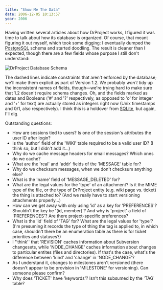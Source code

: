 ```yaml
---
title: "Show Me The Data"
date: 2006-12-05 10:13:57
year: 2006
---
```

Having written several articles about how DrProject works, I figured it was time to talk about how its database is organized.  Of course, that meant figuring it out myself, which took some digging: I eventually dumped the <a href="http://www.postgresql.org">PostgreSQL</a> schema and started doodling.  The result is cleaner than I expected, though there are a few fields whose purpose I still don't understand:

<img border="0" id="image742" alt="DrProject Database Schema" src="{{'/files/2006/12/drp-erd.png' | relative_url}}" />

The dashed lines indicate constraints that aren't enforced by the database; we'll make them explicit as part of Version 1.2.  We probably <em>won't</em> tidy up the inconsistent names of fields, though—we're trying hard to make sure that 1.2 doesn't require schema changes.  Oh, and the fields marked as dates and Booleans ('#' and '?' respectively, as opposed to 'o' for integer and '+' for text) are actually stored as integers right now (Unix timestamps and 0/1, also respectively).  I think this is a holdover from <a href="http://www.sqlite.org">SQLite</a>, but again, I'll dig.

Outstanding questions:
<ul>
  <li>How are sessions tied to users?  Is one of the session's attributes the user ID after login?</li>
  <li>Is the 'author' field of the 'WIKI' table required to be a valid user ID?  (I think so, but I didn't add it...)</li>
  <li>Why do we cache message headers for email messages?  Which ones do we cache?</li>
  <li>What are the 'real' and 'addr' fields of the 'MESSAGE' table for?</li>
  <li>Why do we checksum messages, when we don't checksum anything else?</li>
  <li>What is the 'name' field of 'MESSAGE_DELETED' for?</li>
  <li>What are the legal values for the 'type' of an attachment?  Is it the MIME type of the file, or the type of DrProject entity (e.g. wiki page vs. ticket) the thing is attached to?  (And we really have to start versioning attachments properly...)</li>
  <li>How can we get away with only using 'id' as a key for 'PREFERENCES'? Shouldn't the key be '(id, member)'?  And why is 'project' a field of 'PREFERENCES'?  Are there project-specific preferences?</li>
  <li>What is the 'id' field of 'TAG' for?  What are the legal values for 'type'?  (I'm presuming it records the type of thing the tag is applied to, in which case, shouldn't there be an enumeration table as there is for ticket priorities and statuses?)</li>
  <li>I ''think'' that 'REVISION' caches information about Subversion changesets, while 'NODE_CHANGE' caches information about changes to particular entites (files and directories).  If that's the case, what's the difference between 'kind' and 'change' in 'NODE_CHANGE'?</li>
  <li>As I understand it, changes to milestones aren't versioned (there doesn't appear to be provision in 'MILESTONE' for versioning).  Can someone please confirm?</li>
  <li>Why does 'TICKET' have 'keywords'?  Isn't this subsumed by the 'TAG' table?</li>
</ul>
